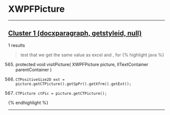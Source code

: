 # XWPFPicture

***

## [Cluster 1 (docxparagraph, getstyleid, null)](./1)
1 results
> test that we get the same value as excel and , for 
{% highlight java %}
565. protected void visitPicture( XWPFPicture picture, IITextContainer parentContainer )
568.     CTPositiveSize2D ext = picture.getCTPicture().getSpPr().getXfrm().getExt();
572.     CTPicture ctPic = picture.getCTPicture();
{% endhighlight %}

***


